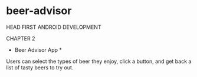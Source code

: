# beer-advisor

HEAD FIRST ANDROID DEVELOPMENT

CHAPTER 2

* Beer Advisor App *

Users can select the types of beer they enjoy, click a button, and get back a list of tasty beers to try out.
